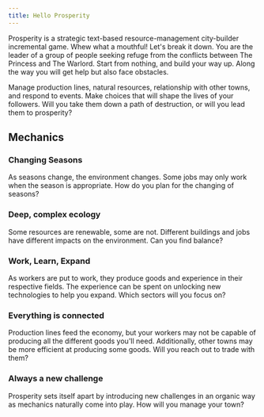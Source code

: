 ```yaml
---
title: Hello Prosperity
---
```


Prosperity is a strategic text-based resource-management city-builder incremental game. Whew what a mouthful! Let's break it down. You are the leader of a group of people seeking refuge from the conflicts between The Princess and The Warlord. Start from nothing, and build your way up. Along the way you will get help but also face obstacles.

Manage production lines, natural resources, relationship with other towns, and respond to events. Make choices that will shape the lives of your followers. Will you take them down a path of destruction, or will you lead them to prosperity?


## Mechanics

### Changing Seasons

As seasons change, the environment changes. Some jobs may only work when the season is appropriate. How do you plan for the changing of seasons?

### Deep, complex ecology

Some resources are renewable, some are not. Different buildings and jobs have different impacts on the environment. Can you find balance?

### Work, Learn, Expand

As workers are put to work, they produce goods and experience in their respective fields. The experience can be spent on unlocking new technologies to help you expand. Which sectors will you focus on?

### Everything is connected

Production lines feed the economy, but your workers may not be capable of producing all the different goods you'll need. Additionally, other towns may be more efficient at producing some goods. Will you reach out to trade with them?

### Always a new challenge

Prosperity sets itself apart by introducing new challenges in an organic way as mechanics naturally come into play. How will you manage your town?



